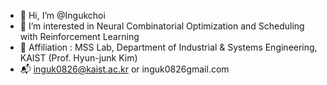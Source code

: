 - 👋 Hi, I’m @Ingukchoi
- 👀 I’m interested in Neural Combinatorial Optimization and Scheduling with Reinforcement Learning
- :school: Affiliation : MSS Lab, Department of Industrial & Systems Engineering, KAIST (Prof. Hyun-junk Kim)
- :mailbox_with_mail: inguk0826@kaist.ac.kr or inguk0826gmail.com
